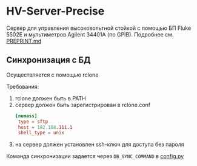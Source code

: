 # HV-Server-Precise
Сервер для управления высоковольтной стойкой с помощью БП Fluke 5502E и мультиметров Agilent 34401A (по GPIB). Подробнее см. [PREPRINT.md](./docs/PREPRINT.md)


## Синхронизация с БД
Осуществляется с помощью rclone

Требования:
1. rclone должен быть в PATH
2. сервер должен быть зарегистрирован в rclone.conf
   ```toml
   [numass]
    type = sftp
    host = 192.168.111.1
    shell_type = unix
   ```
3. на сервер должен установлен ssh-ключ для доступа без пароля

Команда синхронизации задается через `DB_SYNC_COMMAND` в [config.py](./config.py)